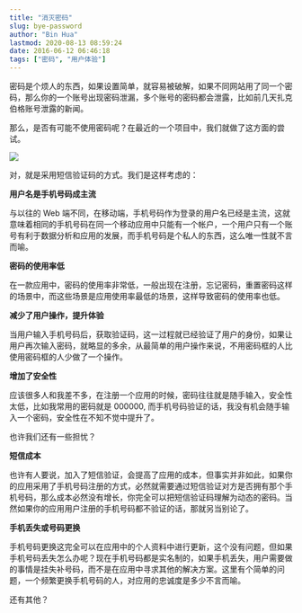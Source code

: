 ```yaml
---
title: "消灭密码"
slug: bye-password
author: "Bin Hua"
lastmod: 2020-08-13 08:59:24
date: 2016-06-12 06:46:18
tags: ["密码", "用户体验"]
---
```


密码是个烦人的东西，如果设置简单，就容易被破解，如果不同网站用了同一个密码，那么你的一个账号出现密码泄漏，多个账号的密码都会泄露，比如前几天扎克伯格账号泄露的新闻。

那么，是否有可能不使用密码呢？在最近的一个项目中，我们就做了这方面的尝试。

![](/imgs/byepassword_01.jpg)

对，就是采用短信验证码的方式。我们是这样考虑的：

**用户名是手机号码成主流**

与以往的 Web 端不同，在移动端，手机号码作为登录的用户名已经是主流，这就意味着相同的手机号码在同一个移动应用中只能有一个帐户，一个用户只有一个账号有利于数据分析和应用的发展，而手机号码是个私人的东西，这么唯一性就不言而喻。

**密码的使用率低**

在一款应用中，密码的使用率非常低，一般出现在注册，忘记密码，重置密码这样的场景中，而这些场景是应用使用率最低的场景，这样导致密码的使用率也低。

**减少了用户操作，提升体验**

当用户输入手机号码后，获取验证码，这一过程就已经验证了用户的身份，如果让用户再次输入密码，就略显的多余，从最简单的用户操作来说，不用密码框的人比使用密码框的人少做了一个操作。

**增加了安全性**

应该很多人和我差不多，在注册一个应用的时候，密码往往就是随手输入，安全性太低，比如我常用的密码就是 000000, 而手机号码验证的话，我没有机会随手输入一个密码，安全性在不知不觉中提升了。

也许我们还有一些担忧？

**短信成本**

也许有人要说，加入了短信验证，会提高了应用的成本，但事实并非如此，如果你的应用采用了手机号码注册的方式，必然就需要通过短信验证对方是否拥有那个手机号码，那么成本必然没有增长，你完全可以把短信验证码理解为动态的密码。当然如果你的应用用户注册的手机号码都不验证的话，那就另当别论了。

**手机丢失或号码更换**

手机号码更换这完全可以在应用中的个人资料中进行更新，这个没有问题，但如果手机号码丢失怎么办呢？现在手机号码都是实名制的，如果手机丢失，用户需要做的事情是挂失补号码，而不是在应用中寻求其他的解决方案。这里有个简单的问题，一个频繁更换手机号码的人，对应用的忠诚度是多少不言而喻。

还有其他？
